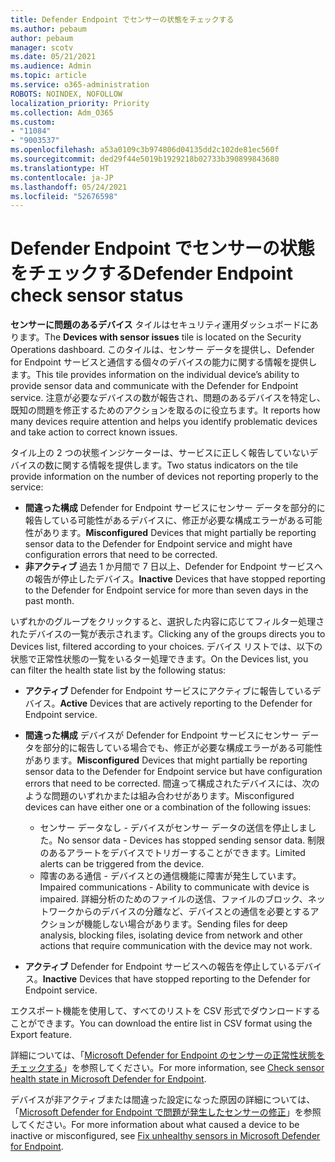 ```yaml
---
title: Defender Endpoint でセンサーの状態をチェックする
ms.author: pebaum
author: pebaum
manager: scotv
ms.date: 05/21/2021
ms.audience: Admin
ms.topic: article
ms.service: o365-administration
ROBOTS: NOINDEX, NOFOLLOW
localization_priority: Priority
ms.collection: Adm_O365
ms.custom:
- "11084"
- "9003537"
ms.openlocfilehash: a53a0109c3b974806d04135dd2c102de81ec560f
ms.sourcegitcommit: ded29f44e5019b1929218b02733b390899843680
ms.translationtype: HT
ms.contentlocale: ja-JP
ms.lasthandoff: 05/24/2021
ms.locfileid: "52676598"
---
```

# <a name="defender-endpoint-check-sensor-status"></a><span data-ttu-id="0b71e-102">Defender Endpoint でセンサーの状態をチェックする</span><span class="sxs-lookup"><span data-stu-id="0b71e-102">Defender Endpoint check sensor status</span></span>

<span data-ttu-id="0b71e-103">**センサーに問題のあるデバイス** タイルはセキュリティ運用ダッシュボードにあります。</span><span class="sxs-lookup"><span data-stu-id="0b71e-103">The **Devices with sensor issues** tile is located on the Security Operations dashboard.</span></span> <span data-ttu-id="0b71e-104">このタイルは、センサー データを提供し、Defender for Endpoint サービスと通信する個々のデバイスの能力に関する情報を提供します。</span><span class="sxs-lookup"><span data-stu-id="0b71e-104">This tile provides information on the individual device’s ability to provide sensor data and communicate with the Defender for Endpoint service.</span></span> <span data-ttu-id="0b71e-105">注意が必要なデバイスの数が報告され、問題のあるデバイスを特定し、既知の問題を修正するためのアクションを取るのに役立ちます。</span><span class="sxs-lookup"><span data-stu-id="0b71e-105">It reports how many devices require attention and helps you identify problematic devices and take action to correct known issues.</span></span>

<span data-ttu-id="0b71e-106">タイル上の 2 つの状態インジケーターは、サービスに正しく報告していないデバイスの数に関する情報を提供します。</span><span class="sxs-lookup"><span data-stu-id="0b71e-106">Two status indicators on the tile provide information on the number of devices not reporting properly to the service:</span></span>

- <span data-ttu-id="0b71e-107">**間違った構成** Defender for Endpoint サービスにセンサー データを部分的に報告している可能性があるデバイスに、修正が必要な構成エラーがある可能性があります。</span><span class="sxs-lookup"><span data-stu-id="0b71e-107">**Misconfigured** Devices that might partially be reporting sensor data to the Defender for Endpoint service and might have configuration errors that need to be corrected.</span></span>
- <span data-ttu-id="0b71e-108">**非アクティブ** 過去 1 か月間で 7 日以上、Defender for Endpoint サービスへの報告が停止したデバイス。</span><span class="sxs-lookup"><span data-stu-id="0b71e-108">**Inactive** Devices that have stopped reporting to the Defender for Endpoint service for more than seven days in the past month.</span></span>

<span data-ttu-id="0b71e-109">いずれかのグループをクリックすると、選択した内容に応じてフィルター処理されたデバイスの一覧が表示されます。</span><span class="sxs-lookup"><span data-stu-id="0b71e-109">Clicking any of the groups directs you to Devices list, filtered according to your choices.</span></span> <span data-ttu-id="0b71e-110">デバイス リストでは、以下の状態で正常性状態の一覧をいるター処理できます。</span><span class="sxs-lookup"><span data-stu-id="0b71e-110">On the Devices list, you can filter the health state list by the following status:</span></span>

- <span data-ttu-id="0b71e-111">**アクティブ** Defender for Endpoint サービスにアクティブに報告しているデバイス。</span><span class="sxs-lookup"><span data-stu-id="0b71e-111">**Active** Devices that are actively reporting to the Defender for Endpoint service.</span></span>
- <span data-ttu-id="0b71e-112">**間違った構成** デバイスが Defender for Endpoint サービスにセンサー データを部分的に報告している場合でも、修正が必要な構成エラーがある可能性があります。</span><span class="sxs-lookup"><span data-stu-id="0b71e-112">**Misconfigured** Devices that might partially be reporting sensor data to the Defender for Endpoint service but have configuration errors that need to be corrected.</span></span> <span data-ttu-id="0b71e-113">間違って構成されたデバイスには、次のような問題のいずれかまたは組み合わせがあります。</span><span class="sxs-lookup"><span data-stu-id="0b71e-113">Misconfigured devices can have either one or a combination of the following issues:</span></span>

    - <span data-ttu-id="0b71e-114">センサー データなし - デバイスがセンサー データの送信を停止しました。</span><span class="sxs-lookup"><span data-stu-id="0b71e-114">No sensor data - Devices has stopped sending sensor data.</span></span> <span data-ttu-id="0b71e-115">制限のあるアラートをデバイスでトリガーすることができます。</span><span class="sxs-lookup"><span data-stu-id="0b71e-115">Limited alerts can be triggered from the device.</span></span>
    - <span data-ttu-id="0b71e-116">障害のある通信 - デバイスとの通信機能に障害が発生しています。</span><span class="sxs-lookup"><span data-stu-id="0b71e-116">Impaired communications - Ability to communicate with device is impaired.</span></span> <span data-ttu-id="0b71e-117">詳細分析のためのファイルの送信、ファイルのブロック、ネットワークからのデバイスの分離など、デバイスとの通信を必要とするアクションが機能しない場合があります。</span><span class="sxs-lookup"><span data-stu-id="0b71e-117">Sending files for deep analysis, blocking files, isolating device from network and other actions that require communication with the device may not work.</span></span>
- <span data-ttu-id="0b71e-118">**アクティブ** Defender for Endpoint サービスへの報告を停止しているデバイス。</span><span class="sxs-lookup"><span data-stu-id="0b71e-118">**Inactive** Devices that have stopped reporting to the Defender for Endpoint service.</span></span>

<span data-ttu-id="0b71e-119">エクスポート機能を使用して、すべてのリストを CSV 形式でダウンロードすることができます。</span><span class="sxs-lookup"><span data-stu-id="0b71e-119">You can download the entire list in CSV format using the Export feature.</span></span>

<span data-ttu-id="0b71e-120">詳細については、「[Microsoft Defender for Endpoint のセンサーの正常性状態をチェックする](/microsoft-365/security/defender-endpoint/check-sensor-status)」を参照してください。</span><span class="sxs-lookup"><span data-stu-id="0b71e-120">For more information, see [Check sensor health state in Microsoft Defender for Endpoint](/microsoft-365/security/defender-endpoint/check-sensor-status).</span></span>

<span data-ttu-id="0b71e-121">デバイスが非アクティブまたは間違った設定になった原因の詳細については、「[Microsoft Defender for Endpoint で問題が発生したセンサーの修正](/microsoft-365/security/defender-endpoint/fix-unhealthy-sensors)」を参照してください。</span><span class="sxs-lookup"><span data-stu-id="0b71e-121">For more information about what caused a device to be inactive or misconfigured, see [Fix unhealthy sensors in Microsoft Defender for Endpoint](/microsoft-365/security/defender-endpoint/fix-unhealthy-sensors).</span></span>

